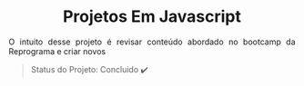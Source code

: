 <h1 align ="center"> Projetos Em Javascript</h1>

<p align="justify"> O intuito desse projeto é revisar conteúdo abordado no bootcamp da Reprograma e criar novos <p>







> Status do Projeto: Concluido :heavy_check_mark:







<!-- ## Deploy da Aplicação com Netlify: :dash: -->



<!-- >  -->